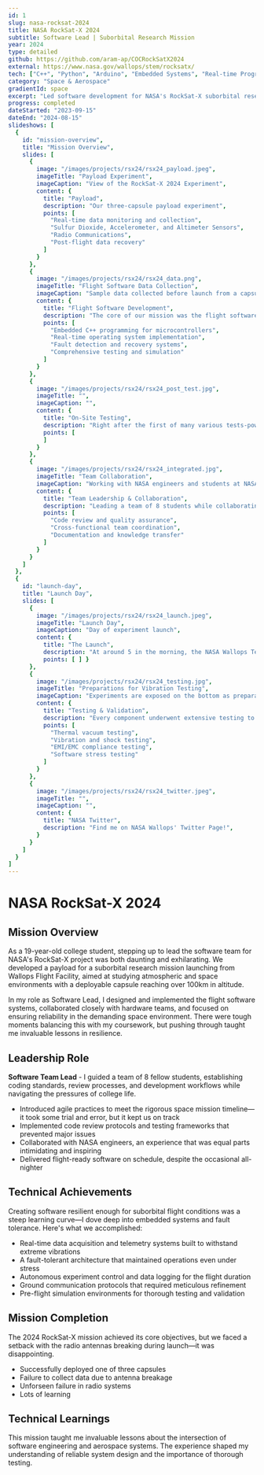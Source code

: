 ```yaml
---
id: 1
slug: nasa-rocksat-2024
title: NASA RockSat-X 2024
subtitle: Software Lead | Suborbital Research Mission
year: 2024
type: detailed
github: https://github.com/aram-ap/COCRockSatX2024
external: https://www.nasa.gov/wallops/stem/rocksatx/
tech: ["C++", "Python", "Arduino", "Embedded Systems", "Real-time Programming", "Sensor Integration", "Data Logging", "Flight Software", "Mission Planning", "Testing & Validation"]
category: "Space & Aerospace"
gradientId: space
excerpt: "Led software development for NASA's RockSat-X suborbital research mission, designing flight software systems and coordinating with hardware teams to ensure mission success."
progress: completed
dateStarted: "2023-09-15"
dateEnd: "2024-08-15"
slideshows: [
  {
    id: "mission-overview",
    title: "Mission Overview",
    slides: [
      {
        image: "/images/projects/rsx24/rsx24_payload.jpeg",
        imageTitle: "Payload Experiment",
        imageCaption: "View of the RockSat-X 2024 Experiment",
        content: {
          title: "Payload",
          description: "Our three-capsule payload experiment",
          points: [
            "Real-time data monitoring and collection",
            "Sulfur Dioxide, Accelerometer, and Altimeter Sensors",
            "Radio Communications",
            "Post-flight data recovery"
          ]
        }
      },
      {
        image: "/images/projects/rsx24/rsx24_data.png",
        imageTitle: "Flight Software Data Collection",
        imageCaption: "Sample data collected before launch from a capsule",
        content: {
          title: "Flight Software Development",
          description: "The core of our mission was the flight software that controlled all onboard systems. We developed fault-tolerant systems that could operate reliably in the harsh space environment.",
          points: [
            "Embedded C++ programming for microcontrollers",
            "Real-time operating system implementation",
            "Fault detection and recovery systems",
            "Comprehensive testing and simulation"
          ]
        }
      },
      {
        image: "/images/projects/rsx24/rsx24_post_test.jpg",
        imageTitle: "",
        imageCaption: "",
        content: {
          title: "On-Site Testing",
          description: "Right after the first of many various tests-power system testing. High tensions all around, but we passed!",
          points: [
          ]
        }
      },
      {
        image: "/images/projects/rsx24/rsx24_integrated.jpg",
        imageTitle: "Team Collaboration",
        imageCaption: "Working with NASA engineers and students at NASA Wallops Flight Facility",
        content: {
          title: "Team Leadership & Collaboration",
          description: "Leading a team of 8 students while collaborating with NASA engineers taught me invaluable lessons in project management and technical communication (Not all seen in image).",
          points: [
            "Code review and quality assurance",
            "Cross-functional team coordination",
            "Documentation and knowledge transfer"
          ]
        }
      }
    ]
  },
  {
    id: "launch-day",
    title: "Launch Day",
    slides: [
      {
        image: "/images/projects/rsx24/rsx24_launch.jpeg",
        imageTitle: "Launch Day",
        imageCaption: "Day of experiment launch",
        content: {
          title: "The Launch",
          description: "At around 5 in the morning, the NASA Wallops Terrier-Improved Malemute sounding rocket launched, achieving over 150 km of altitude.",
          points: [ ] }
      },
      {
        image: "/images/projects/rsx24/rsx24_testing.jpg",
        imageTitle: "Preparations for Vibration Testing",
        imageCaption: "Experiments are exposed on the bottom as preparations are made for vibration testing",
        content: {
          title: "Testing & Validation",
          description: "Every component underwent extensive testing to ensure reliability in the harsh space environment.",
          points: [
            "Thermal vacuum testing",
            "Vibration and shock testing",
            "EMI/EMC compliance testing",
            "Software stress testing"
          ]
        }
      },
      {
        image: "/images/projects/rsx24/rsx24_twitter.jpeg",
        imageTitle: "",
        imageCaption: "",
        content: {
          title: "NASA Twitter",
          description: "Find me on NASA Wallops' Twitter Page!",
        }
      }
    ]
  }
]
---
```

# NASA RockSat-X 2024

## Mission Overview

As a 19-year-old college student, stepping up to lead the software team for NASA's RockSat-X project was both daunting and exhilarating. We developed a payload for a suborbital research mission launching from Wallops Flight Facility, aimed at studying atmospheric and space environments with a deployable capsule reaching over 100km in altitude.

In my role as Software Lead, I designed and implemented the flight software systems, collaborated closely with hardware teams, and focused on ensuring reliability in the demanding space environment. There were tough moments balancing this with my coursework, but pushing through taught me invaluable lessons in resilience.

<!-- slideshow:mission-overview:buttons -->

## Leadership Role

**Software Team Lead** - I guided a team of 8 fellow students, establishing coding standards, review processes, and development workflows while navigating the pressures of college life.

- Introduced agile practices to meet the rigorous space mission timeline—it took some trial and error, but it kept us on track
- Implemented code review protocols and testing frameworks that prevented major issues
- Collaborated with NASA engineers, an experience that was equal parts intimidating and inspiring
- Delivered flight-ready software on schedule, despite the occasional all-nighter

## Technical Achievements

Creating software resilient enough for suborbital flight conditions was a steep learning curve—I dove deep into embedded systems and fault tolerance. Here's what we accomplished:

- Real-time data acquisition and telemetry systems built to withstand extreme vibrations
- A fault-tolerant architecture that maintained operations even under stress
- Autonomous experiment control and data logging for the flight duration
- Ground communication protocols that required meticulous refinement
- Pre-flight simulation environments for thorough testing and validation

## Mission Completion

The 2024 RockSat-X mission achieved its core objectives, but we faced a setback with the radio antennas breaking during launch—it was disappointing.

- Successfully deployed one of three capsules
- Failure to collect data due to antenna breakage
- Unforseen failure in radio systems
- Lots of learning

<!-- slideshow:launch-day:buttons -->

## Technical Learnings

This mission taught me invaluable lessons about the intersection of software engineering and aerospace systems. The experience shaped my understanding of reliable system design and the importance of thorough testing.

